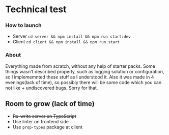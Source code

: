 # Technical test

### How to launch
* Server `cd server && npm install && npm run start:dev`
* Client `cd client && npm install && npm run start`

### About
Everything made from scratch, without any help of starter packs.
Some things wasn't described properly, such as logging solution or configuration, so I implememnted these stuff as I understood it.
Also it was made in 4 evenings(lack of time), so possibly there will be some code which you can not like + undiscovered bugs. Sorry for that.

## Room to grow (lack of time)
* <strike>Re-write server on TypeScript</strike>
* Use linter on frontend side
* Use `prop-types` package at client
